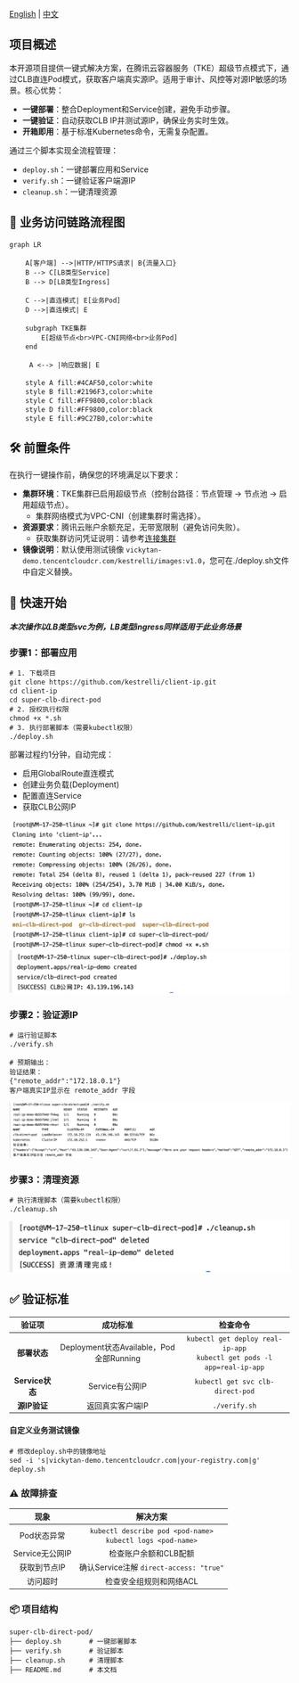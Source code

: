 [English](README.md) | [中文](README_zh.md)

## 项目概述

本开源项目提供一键式解决方案，在腾讯云容器服务（TKE）超级节点模式下，通过CLB直连Pod模式，获取客户端真实源IP。适用于审计、风控等对源IP敏感的场景。核心优势：
- ​**一键部署**​：整合Deployment和Service创建，避免手动步骤。
- ​**一键验证**​：自动获取CLB IP并测试源IP，确保业务实时生效。
- ​**开箱即用**​：基于标准Kubernetes命令，无需复杂配置。

通过三个脚本实现全流程管理：
- `deploy.sh`：一键部署应用和Service
- `verify.sh`：一键验证客户端源IP
- `cleanup.sh`：一键清理资源

## 📡 业务访问链路流程图

```mermaid
graph LR
    
    A[客户端] -->|HTTP/HTTPS请求| B{流量入口}
    B --> C[LB类型Service]
    B --> D[LB类型Ingress]
    
    C -->|直连模式| E[业务Pod]
    D -->|直连模式| E
    
    subgraph TKE集群
        E[超级节点<br>VPC-CNI网络<br>业务Pod]
    end
    
     A <--> |响应数据| E
    
    style A fill:#4CAF50,color:white
    style B fill:#2196F3,color:white
    style C fill:#FF9800,color:black
    style D fill:#FF9800,color:black
    style E fill:#9C27B0,color:white
```

## 🛠 前置条件

在执行一键操作前，确保您的环境满足以下要求：
- ​**集群环境**​：TKE集群已启用超级节点（控制台路径：节点管理 → 节点池 → 启用超级节点）。
	- 集群网络模式为VPC-CNI（创建集群时需选择）。
- ​**资源要求**​：腾讯云账户余额充足，无带宽限制（避免访问失败）。
	- 获取集群访问凭证说明：请参考[连接集群](https://cloud.tencent.com/document/product/457/39814)
- ​**镜像说明**​：默认使用测试镜像 `vickytan-demo.tencentcloudcr.com/kestrelli/images:v1.0`，您可在./deploy.sh文件中自定义替换。

## 🚀 快速开始
##### 本次操作以LB类型svc为例，LB类型ingress同样适用于此业务场景

### 步骤1：部署应用

```
# 1. 下载项目
git clone https://github.com/kestrelli/client-ip.git
cd client-ip
cd super-clb-direct-pod
# 2. 授权执行权限
chmod +x *.sh
# 3. 执行部署脚本（需要kubectl权限）
./deploy.sh
```
部署过程约1分钟，自动完成：
- 启用GlobalRoute直连模式
- 创建业务负载(Deployment)
- 配置直连Service
- 获取CLB公网IP

![复刻仓库文件](images/pod1.png)
![部署](images/pod2.png)

### 步骤2：验证源IP

```
# 运行验证脚本
./verify.sh

# 预期输出：
验证结果：
{"remote_addr":"172.18.0.1"} 
客户端真实IP显示在 remote_addr 字段
```
![运行](images/pod3.png)

### 步骤3：清理资源

```
# 执行清理脚本（需要kubectl权限）
./cleanup.sh
```
![清理](images/pod4.png)

## ✅ 验证标准


|验证项|成功标准|检查命令|
|:-:|:-:|:-:|
|​**部署状态**​|Deployment状态Available，Pod全部Running|`kubectl get deploy real-ip-app`<br>`kubectl get pods -l app=real-ip-app`|
|​**Service状态**​|Service有公网IP|`kubectl get svc clb-direct-pod`|
|​**源IP验证**​|返回真实客户端IP|`./verify.sh`|

#### 自定义业务测试镜像
```
# 修改deploy.sh中的镜像地址
sed -i 's|vickytan-demo.tencentcloudcr.com|your-registry.com|g' deploy.sh
```

### ⚠️ 故障排查


|现象|解决方案|
|:-:|:-:|
|Pod状态异常|`kubectl describe pod <pod-name>`<br>`kubectl logs <pod-name>`|
|Service无公网IP|检查账户余额和CLB配额|
|获取到节点IP|确认Service注解 `direct-access: "true"`|
|访问超时|检查安全组规则和网络ACL|

### 📦 项目结构

```
super-clb-direct-pod/
├── deploy.sh       # 一键部署脚本
├── verify.sh       # 验证脚本
├── cleanup.sh      # 清理脚本
├── README.md       # 本文档
```
